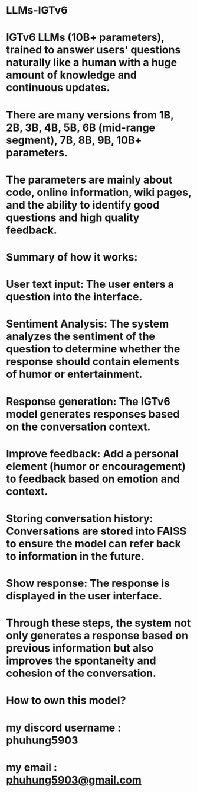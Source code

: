 # LLMs-IGTv6
# IGTv6 LLMs (10B+ parameters), trained to answer users' questions naturally like a human with a huge amount of knowledge and continuous updates.
# There are many versions from 1B, 2B, 3B, 4B, 5B, 6B (mid-range segment), 7B, 8B, 9B, 10B+ parameters.
# The parameters are mainly about code, online information, wiki pages, and the ability to identify good questions and high quality feedback.

# Summary of how it works:
# User text input: The user enters a question into the interface.
# Sentiment Analysis: The system analyzes the sentiment of the question to determine whether the response should contain elements of humor or entertainment.
# Response generation: The IGTv6 model generates responses based on the conversation context.
# Improve feedback: Add a personal element (humor or encouragement) to feedback based on emotion and context.
# Storing conversation history: Conversations are stored into FAISS to ensure the model can refer back to information in the future.
# Show response: The response is displayed in the user interface.
# Through these steps, the system not only generates a response based on previous information but also improves the spontaneity and cohesion of the conversation.

# How to own this model?
# my discord username : phuhung5903
# my email : phuhung5903@gmail.com




